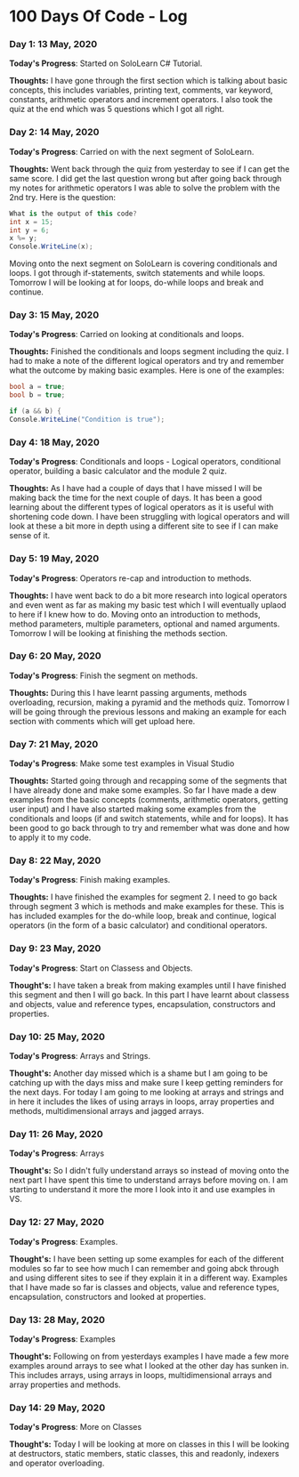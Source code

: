 # 100 Days Of Code - Log

### Day 1: 13 May, 2020

**Today's Progress**: Started on SoloLearn C# Tutorial. 

**Thoughts:** I have gone through the first section which is talking about basic concepts, this includes variables, printing text, comments, var keyword, constants, arithmetic operators and increment operators. I also took the quiz at the end which was 5 questions which I got all right.

### Day 2: 14 May, 2020

**Today's Progress**: Carried on with the next segment of SoloLearn.

**Thoughts:** Went back through the quiz from yesterday to see if I can get the same score. I did get the last question wrong but after going back through my notes for arithmetic operators I was able to solve the problem with the 2nd try. Here is the question:
```csharp
What is the output of this code?
int x = 15;
int y = 6;
x %= y;
Console.WriteLine(x);
```
Moving onto the next segment on SoloLearn is covering conditionals and loops. I got through if-statements, switch statements and while loops. Tomorrow I will be looking at for loops, do-while loops and break and continue. 

### Day 3: 15 May, 2020

**Today's Progress**: Carried on looking at conditionals and loops.

**Thoughts:** Finished the conditionals and loops segment including the quiz. I had to make a note of the different logical operators and try and remember what the outcome by making basic examples. Here is one of the examples:
```csharp
bool a = true;
bool b = true;

if (a && b) {
Console.WriteLine("Condition is true");
```

### Day 4: 18 May, 2020

**Today's Progress**: Conditionals and loops - Logical operators, conditional operator, building a basic calculator and the module 2 quiz. 

**Thoughts:** As I have had a couple of days that I have missed I will be making back the time for the next couple of days. It has been a good learning about the different types of logical operators as it is useful with shortening code down. I have been struggling with logical operators and will look at these a bit more in depth using a different site to see if I can make sense of it.


### Day 5: 19 May, 2020

**Today's Progress**: Operators re-cap and introduction to methods. 

**Thoughts:** I have went back to do a bit more research into logical operators and even went as far as making my basic test which I will eventually uplaod to here if I knew how to do. Moving onto an introduction to methods, method parameters, multiple parameters, optional and named arguments. Tomorrow I will be looking at finishing the methods section.


### Day 6: 20 May, 2020

**Today's Progress**: Finish the segment on methods.

**Thoughts:** During this I have learnt passing arguments, methods overloading, recursion, making a pyramid and the methods quiz. Tomorrow I will be going through the previous lessons and making an example for each section with comments which will get upload here. 


### Day 7: 21 May, 2020

**Today's Progress**: Make some test examples in Visual Studio

**Thoughts:** Started going through and recapping some of the segments that I have already done and make some examples. So far I have made a dew examples from the basic concepts  (comments, arithmetic operators, getting user input) and I have also started making some examples from the conditionals and loops (if and switch statements, while and for loops). It has been good to go back through to try and remember what was done and how to apply it to my code. 


### Day 8: 22 May, 2020

**Today's Progress**: Finish making examples.

**Thoughts:** I have finished the examples for segment 2. I need to go back through segment 3 which is methods and make examples for these. This is has included examples for the do-while loop, break and continue, logical operators (in the form of a basic calculator) and conditional operators. 


### Day 9: 23 May, 2020

**Today's Progress**: Start on Classess and Objects.

**Thought's:** I have taken a break from making examples until I have finished this segment and then I will go back. In this part I have learnt about classess and objects, value and reference types, encapsulation, constructors and properties. 


### Day 10: 25 May, 2020

**Today's Progress**: Arrays and Strings.

**Thought's:** Another day missed which is a shame but I am going to be catching up with the days miss and make sure I keep getting reminders for the next days. For today I am going to me looking at arrays and strings and in here it includes the likes of using arrays in loops, array properties and methods, multidimensional arrays and jagged arrays. 


### Day 11: 26 May, 2020

**Today's Progress**: Arrays

**Thought's:** So I didn't fully understand arrays so instead of moving onto the next part I have spent this time to understand arrays before moving on. I am starting to understand it more the more I look into it and use examples in VS.


### Day 12: 27 May, 2020

**Today's Progress**: Examples.

**Thought's:** I have been setting up some examples for each of the different modules so far to see how much I can remember and going abck through and using different sites to see if they explain it in a different way. Examples that I have made so far is classes and objects, value and reference types, encapsulation, constructors and looked at properties.


### Day 13: 28 May, 2020

**Today's Progress**: Examples

**Thought's:** Following on from yesterdays examples I have made a few more examples around arrays to see what I looked at the other day has sunken in. This includes arrays, using arrays in loops, multidimensional arrays and array properties and methods.


### Day 14: 29 May, 2020

**Today's Progress**: More on Classes

**Thought's:** Today I will be looking at more on classes in this I will be looking at destructors, static members, static classes, this and readonly, indexers and operator overloading. 
